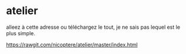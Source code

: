 # atelier
alleez à cette adresse ou téléchargez le tout, je ne sais pas lequel est le plus simple.

https://rawgit.com/nicoptere/atelier/master/index.html